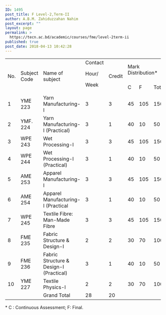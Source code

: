 ```yaml
---
ID: 1495
post_title: F Level-2,Term-II
author: A.B.M. Zahiduzzahan Nahim
post_excerpt: ""
layout: page
permalink: >
  https://tecn.ac.bd/academic/courses/fme/level-2term-ii
published: true
post_date: 2018-04-13 10:42:28
---
```

<table width="631">
<tbody>
<tr>
<td rowspan="2" width="34">No.</td>
<td rowspan="2" width="88">Subject Code</td>
<td rowspan="2" width="229">Name of subject</td>
<td rowspan="2" width="54">Contact

Hour/

Week</td>
<td rowspan="2" width="56">Credit</td>
<td colspan="3" width="171">Mark Distribution*</td>
</tr>
<tr>
<td width="57">C</td>
<td width="57">F</td>
<td width="57">Total</td>
</tr>
<tr>
<td width="34">1</td>
<td width="88">YME 223</td>
<td width="229">Yarn Manufacturing-I</td>
<td width="54">3</td>
<td width="56">3</td>
<td width="57">45</td>
<td width="57">105</td>
<td width="57">150</td>
</tr>
<tr>
<td width="34">2</td>
<td width="88">YMF. 224</td>
<td width="229">Yarn Manufacturing-I (Practical)</td>
<td width="54">3</td>
<td width="56">1</td>
<td width="57">40</td>
<td width="57">10</td>
<td width="57">50</td>
</tr>
<tr>
<td width="34">3</td>
<td width="88">WPE 243</td>
<td width="229">Wet Processing-I</td>
<td width="54">3</td>
<td width="56">3</td>
<td width="57">45</td>
<td width="57">105</td>
<td width="57">150</td>
</tr>
<tr>
<td width="34">4</td>
<td width="88">WPE 244</td>
<td width="229">Wet Processing-I (Practical)</td>
<td width="54">3</td>
<td width="56">1</td>
<td width="57">40</td>
<td width="57">10</td>
<td width="57">50</td>
</tr>
<tr>
<td width="34">5</td>
<td width="88">AME 253</td>
<td width="229">Apparel Manufacturing-I</td>
<td width="54">3</td>
<td width="56">3</td>
<td width="57">45</td>
<td width="57">105</td>
<td width="57">150</td>
</tr>
<tr>
<td width="34">6</td>
<td width="88">AME 254</td>
<td width="229">Apparel Manufacturing-I (Practical</td>
<td width="54">3</td>
<td width="56">1</td>
<td width="57">40</td>
<td width="57">10</td>
<td width="57">50</td>
</tr>
<tr>
<td width="34">7</td>
<td width="88">WPE 245</td>
<td width="229">Textile Fibre: Man-Made Fibre</td>
<td width="54">3</td>
<td width="56">3</td>
<td width="57">45</td>
<td width="57">105</td>
<td width="57">150</td>
</tr>
<tr>
<td width="34">8</td>
<td width="88">FME 235</td>
<td width="229">Fabric Structure &amp; Design-I</td>
<td width="54">2</td>
<td width="56">2</td>
<td width="57">30</td>
<td width="57">70</td>
<td width="57">100</td>
</tr>
<tr>
<td width="34">9</td>
<td width="88">FME 236</td>
<td width="229">Fabric Structure &amp; Design-I (Practical)</td>
<td width="54">3</td>
<td width="56">1</td>
<td width="57">40</td>
<td width="57">10</td>
<td width="57">50</td>
</tr>
<tr>
<td width="34">10</td>
<td width="88">YME 227</td>
<td width="229">Textile Physics-I</td>
<td width="54">2</td>
<td width="56">2</td>
<td width="57">30</td>
<td width="57">70</td>
<td width="57">100</td>
</tr>
<tr>
<td width="34"></td>
<td width="88"></td>
<td width="229">Grand Total</td>
<td width="54">28</td>
<td width="56">20</td>
<td width="57"></td>
<td width="57"></td>
<td width="57"></td>
</tr>
</tbody>
</table>
* C : Continuous Assessment; F: Final.
